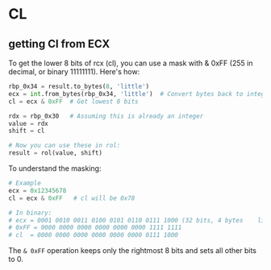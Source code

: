 # CL 

## getting Cl from ECX


To get the lower 8 bits of rcx (cl), you can use a mask with & 0xFF (255 in decimal, or binary 11111111). Here's how:

```python
rbp_0x34 = result.to_bytes(8, 'little')
ecx = int.from_bytes(rbp_0x34, 'little')  # Convert bytes back to integer
cl = ecx & 0xFF  # Get lowest 8 bits

rdx = rbp_0x30   # Assuming this is already an integer
value = rdx
shift = cl

# Now you can use these in rol:
result = rol(value, shift)
```

To understand the masking:
```python
# Example
ecx = 0x12345678
cl = ecx & 0xFF   # cl will be 0x78

# In binary:
# ecx = 0001 0010 0011 0100 0101 0110 0111 1000 (32 bits, 4 bytes    little endian)
# 0xFF = 0000 0000 0000 0000 0000 0000 1111 1111
# cl  = 0000 0000 0000 0000 0000 0000 0111 1000
```

The `& 0xFF` operation keeps only the rightmost 8 bits and sets all other bits to 0.
